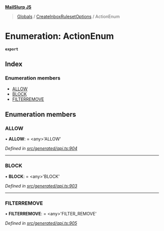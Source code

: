 **[MailSlurp JS](../README.md)**

> [Globals](../README.md) / [CreateInboxRulesetOptions](../modules/createinboxrulesetoptions.md) / ActionEnum

# Enumeration: ActionEnum

**`export`** 

## Index

### Enumeration members

* [ALLOW](createinboxrulesetoptions.actionenum.md#allow)
* [BLOCK](createinboxrulesetoptions.actionenum.md#block)
* [FILTERREMOVE](createinboxrulesetoptions.actionenum.md#filterremove)

## Enumeration members

### ALLOW

•  **ALLOW**:  = \<any>'ALLOW'

*Defined in [src/generated/api.ts:904](https://github.com/mailslurp/mailslurp-client/blob/5a4fc29/src/generated/api.ts#L904)*

___

### BLOCK

•  **BLOCK**:  = \<any>'BLOCK'

*Defined in [src/generated/api.ts:903](https://github.com/mailslurp/mailslurp-client/blob/5a4fc29/src/generated/api.ts#L903)*

___

### FILTERREMOVE

•  **FILTERREMOVE**:  = \<any>'FILTER\_REMOVE'

*Defined in [src/generated/api.ts:905](https://github.com/mailslurp/mailslurp-client/blob/5a4fc29/src/generated/api.ts#L905)*
